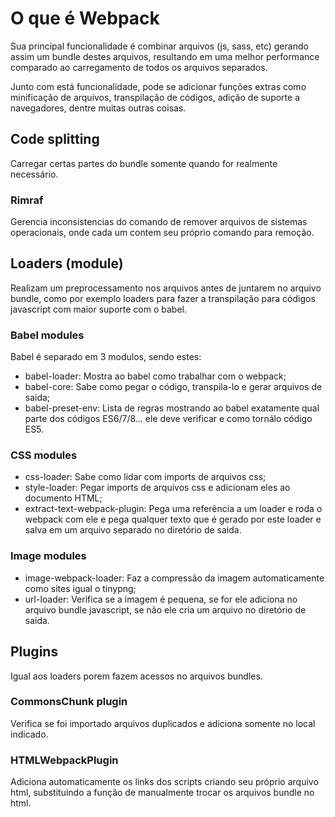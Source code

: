 # O que é Webpack

Sua principal funcionalidade é combinar arquivos (js, sass, etc) gerando assim um bundle destes arquivos, resultando em uma melhor performance comparado ao carregamento de todos os arquivos separados.

Junto com está funcionalidade, pode se adicionar funções extras como minificação de arquivos, transpilação de códigos, adição de suporte a navegadores, dentre muitas outras coisas.

## Code splitting

Carregar certas partes do bundle somente quando for realmente necessário.

### Rimraf

Gerencia inconsistencias do comando de remover arquivos de sistemas operacionais, onde cada um contem seu próprio comando para remoção.

## Loaders (module)

Realizam um preprocessamento nos arquivos antes de juntarem no arquivo bundle, como por exemplo loaders para fazer a transpilação para códigos javascript com maior suporte com o babel.

### Babel modules

Babel é separado em 3 modulos, sendo estes:

* babel-loader: Mostra ao babel como trabalhar com o webpack;
* babel-core: Sabe como pegar o código, transpila-lo e gerar arquivos de saida;
* babel-preset-env: Lista de regras mostrando ao babel exatamente qual parte dos códigos ES6/7/8... ele deve verificar e como tornálo código ES5.

### CSS modules

* css-loader: Sabe como lidar com imports de arquivos css;
* style-loader: Pegar imports de arquivos css e adicionam eles ao documento HTML;
* extract-text-webpack-plugin: Pega uma referência a um loader e roda o webpack com ele e pega qualquer texto que é gerado por este loader e salva em um arquivo separado no diretório de saida.

### Image modules

* image-webpack-loader: Faz a compressão da imagem automaticamente como sites igual o tinypng;
* url-loader: Verifica se a imagem é pequena, se for ele adiciona no arquivo bundle javascript, se não ele cria um arquivo no diretório de saida.

## Plugins

Igual aos loaders porem fazem acessos no arquivos bundles.

### CommonsChunk plugin

Verifica se foi importado arquivos duplicados e adiciona somente no local indicado.

### HTMLWebpackPlugin

Adiciona automaticamente os links dos scripts criando seu próprio arquivo html, substituindo a função de manualmente trocar os arquivos bundle no html.
